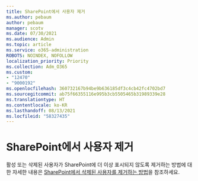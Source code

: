 ```yaml
---
title: SharePoint에서 사용자 제거
ms.author: pebaum
author: pebaum
manager: scotv
ms.date: 07/30/2021
ms.audience: Admin
ms.topic: article
ms.service: o365-administration
ROBOTS: NOINDEX, NOFOLLOW
localization_priority: Priority
ms.collection: Adm_O365
ms.custom:
- "12470"
- "9000192"
ms.openlocfilehash: 360732167b94be9b636185df3c4cb42fc4702bd7
ms.sourcegitcommit: ab75f66355116e995b3cb5505465b31989339e28
ms.translationtype: HT
ms.contentlocale: ko-KR
ms.lasthandoff: 08/13/2021
ms.locfileid: "58327435"
---
```

# <a name="remove-users-from-sharepoint"></a>SharePoint에서 사용자 제거

활성 또는 삭제된 사용자가 SharePoint에 더 이상 표시되지 않도록 제거하는 방법에 대한 자세한 내용은 [SharePoint에서 삭제된 사용자를 제거하는 방법](https://docs.microsoft.com/sharepoint/remove-users)을 참조하세요.



